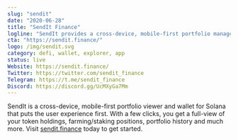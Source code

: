 ```yaml
---
slug: "sendit"
date: "2020-06-28"
title: "SendIt Finance"
logline: "SendIt provides a cross-device, mobile-first portfolio management solution for Solana."
cta: "https://sendit.finance/"
logo: /img/sendit.svg
category: defi, wallet, explorer, app
status: live
Website: https://sendit.finance/	
Twitter: https://twitter.com/sendit_finance
Telegram: https://t.me/sendit_finance
Discord: https://discord.gg/UcMXyGa7Mm
---
```


SendIt is a cross-device, mobile-first portfolio viewer and wallet for Solana that puts the user experience first. With a few clicks, you get a full-view of your token holdings, farming/staking positions, portfolio history and much more. Visit [sendit.finance](https://sendit.finance/) today to get started.

